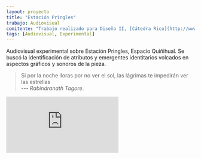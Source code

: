 ```yaml
---
layout: proyecto
title: "Estación Pringles"
trabajo: Audiovisual
comitente: "Trabajo realizado para Diseño II, [Cátedra Rico](http://www.catedrarico.com.ar), FADU--UBA."
tags: [Audiovisual, Experimental]
---
```


Audiovisual experimental sobre Estación Pringles, Espacio Quiñihual. Se buscó la identificación de atributos y emergentes identitarios volcados en aspectos gráficos y sonoros de la pieza.

> Si por la noche lloras por no ver el sol, las lágrimas te impedirán ver las estrellas  
> --- <cite>Rabindranath Tagore</cite>.

<div class="embed-container"><iframe src="https://player.vimeo.com/video/80961723?title=0&byline=0&portrait=0" frameborder="0" webkitAllowFullScreen mozallowfullscreen allowFullScreen></iframe></div>
